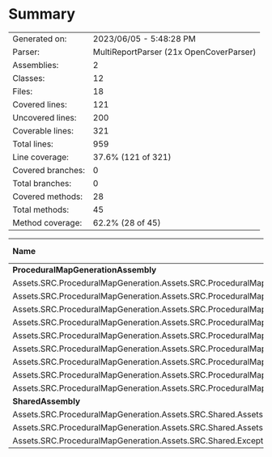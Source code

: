 ﻿# Summary
|||
|:---|:---|
| Generated on: | 2023/06/05 - 5:48:28 PM |
| Parser: | MultiReportParser (21x OpenCoverParser) |
| Assemblies: | 2 |
| Classes: | 12 |
| Files: | 18 |
| Covered lines: | 121 |
| Uncovered lines: | 200 |
| Coverable lines: | 321 |
| Total lines: | 959 |
| Line coverage: | 37.6% (121 of 321) |
| Covered branches: | 0 |
| Total branches: | 0 |
| Covered methods: | 28 |
| Total methods: | 45 |
| Method coverage: | 62.2% (28 of 45) |

|**Name**|**Covered**|**Uncovered**|**Coverable**|**Total**|**Line coverage**|**Covered**|**Total**|**Branch coverage**|**Covered**|**Total**|**Method coverage**|
|:---|---:|---:|---:|---:|---:|---:|---:|---:|---:|---:|---:|
|**ProceduralMapGenerationAssembly**|**109**|**200**|**309**|**901**|**35.2%**|**0**|**0**|****|**25**|**42**|**59.5%**|
|Assets.SRC.ProceduralMapGeneration.Assets.SRC.ProceduralMapGeneration.Assets.SRC.ProceduralMapGeneration.PathFinding.NewPathFinding|12|109|121|349|9.9%|0|0||2|12|16.6%|
|Assets.SRC.ProceduralMapGeneration.Assets.SRC.ProceduralMapGeneration.Assets.SRC.ProceduralMapGeneration.PathFinding.PathMapBuilder|0|28|28|55|0%|0|0||0|2|0%|
|Assets.SRC.ProceduralMapGeneration.Assets.SRC.ProceduralMapGeneration.Noise.PerlinNoiseGenerator|13|0|13|29|100%|0|0||1|1|100%|
|Assets.SRC.ProceduralMapGeneration.Assets.SRC.ProceduralMapGeneration.ScriptableObjects.DirectionalTilesScriptableObject|3|0|3|146|100%|0|0||1|1|100%|
|Assets.SRC.ProceduralMapGeneration.Assets.SRC.ProceduralMapGeneration.Structs.DirectionIDStruct|6|0|6|12|100%|0|0||12|12|100%|
|Assets.SRC.ProceduralMapGeneration.Assets.SRC.ProceduralMapGeneration.Structs.MapBuilderStruct|3|0|3|12|100%|0|0||6|6|100%|
|Assets.SRC.ProceduralMapGeneration.Assets.SRC.ProceduralMapGeneration.Utilities.ChunkHandler|72|0|72|150|100%|0|0||3|3|100%|
|Assets.SRC.ProceduralMapGeneration.Assets.SRC.ProceduralMapGeneration.Utilities.GridCreate|0|51|51|113|0%|0|0||0|4|0%|
|Assets.SRC.ProceduralMapGeneration.Assets.SRC.ProceduralMapGeneration.Utilities.PopulateTilePositions|0|12|12|35|0%|0|0||0|1|0%|
|**SharedAssembly**|**12**|**0**|**12**|**58**|**100%**|**0**|**0**|****|**3**|**3**|**100%**|
|Assets.SRC.ProceduralMapGeneration.Assets.SRC.Shared.Assets.SRC.Shared.Utilities.GenericUtilities|9|0|9|36|100%|0|0||1|1|100%|
|Assets.SRC.ProceduralMapGeneration.Assets.SRC.Shared.Assets.SRC.Shared.Utilities.VectorMath|1|0|1|9|100%|0|0||1|1|100%|
|Assets.SRC.ProceduralMapGeneration.Assets.SRC.Shared.Exceptions.CustomExceptions|2|0|2|13|100%|0|0||1|1|100%|

